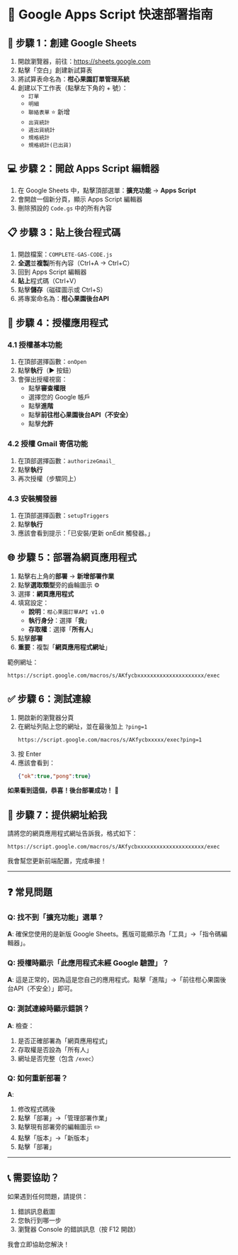 # 🚀 Google Apps Script 快速部署指南

## 📝 步驟 1：創建 Google Sheets

1. 開啟瀏覽器，前往：https://sheets.google.com
2. 點擊「空白」創建新試算表
3. 將試算表命名為：**柑心果園訂單管理系統**
4. 創建以下工作表（點擊左下角的 + 號）：
   - `訂單`
   - `明細`
   - `聯絡表單` ⭐ 新增
   - `出貨統計`
   - `週出貨統計`
   - `規格統計`
   - `規格統計(已出貨)`

## 💻 步驟 2：開啟 Apps Script 編輯器

1. 在 Google Sheets 中，點擊頂部選單：**擴充功能** → **Apps Script**
2. 會開啟一個新分頁，顯示 Apps Script 編輯器
3. 刪除預設的 `Code.gs` 中的所有內容

## 📋 步驟 3：貼上後台程式碼

1. 開啟檔案：`COMPLETE-GAS-CODE.js`
2. **全選**並**複製**所有內容（Ctrl+A → Ctrl+C）
3. 回到 Apps Script 編輯器
4. **貼上**程式碼（Ctrl+V）
5. 點擊**儲存**（磁碟圖示或 Ctrl+S）
6. 將專案命名為：**柑心果園後台API**

## 🔐 步驟 4：授權應用程式

### 4.1 授權基本功能
1. 在頂部選擇函數：`onOpen`
2. 點擊**執行**（▶️ 按鈕）
3. 會彈出授權視窗：
   - 點擊**審查權限**
   - 選擇您的 Google 帳戶
   - 點擊**進階**
   - 點擊**前往柑心果園後台API（不安全）**
   - 點擊**允許**

### 4.2 授權 Gmail 寄信功能
1. 在頂部選擇函數：`authorizeGmail_`
2. 點擊**執行**
3. 再次授權（步驟同上）

### 4.3 安裝觸發器
1. 在頂部選擇函數：`setupTriggers`
2. 點擊**執行**
3. 應該會看到提示：「已安裝/更新 onEdit 觸發器。」

## 🌐 步驟 5：部署為網頁應用程式

1. 點擊右上角的**部署** → **新增部署作業**
2. 點擊**選取類型**旁的齒輪圖示 ⚙️
3. 選擇：**網頁應用程式**
4. 填寫設定：
   - **說明**：`柑心果園訂單API v1.0`
   - **執行身分**：選擇「**我**」
   - **存取權**：選擇「**所有人**」
5. 點擊**部署**
6. **重要**：複製「**網頁應用程式網址**」

範例網址：
```
https://script.google.com/macros/s/AKfycbxxxxxxxxxxxxxxxxxxxxx/exec
```

## ✅ 步驟 6：測試連線

1. 開啟新的瀏覽器分頁
2. 在網址列貼上您的網址，並在最後加上 `?ping=1`
   ```
   https://script.google.com/macros/s/AKfycbxxxxx/exec?ping=1
   ```
3. 按 Enter
4. 應該會看到：
   ```json
   {"ok":true,"pong":true}
   ```

**如果看到這個，恭喜！後台部署成功！** 🎉

## 📧 步驟 7：提供網址給我

請將您的網頁應用程式網址告訴我，格式如下：

```
https://script.google.com/macros/s/AKfycbxxxxxxxxxxxxxxxxxxxxx/exec
```

我會幫您更新前端配置，完成串接！

---

## ❓ 常見問題

### Q: 找不到「擴充功能」選單？
**A**: 確保您使用的是新版 Google Sheets。舊版可能顯示為「工具」→「指令碼編輯器」。

### Q: 授權時顯示「此應用程式未經 Google 驗證」？
**A**: 這是正常的，因為這是您自己的應用程式。點擊「進階」→「前往柑心果園後台API（不安全）」即可。

### Q: 測試連線時顯示錯誤？
**A**: 檢查：
1. 是否正確部署為「網頁應用程式」
2. 存取權是否設為「所有人」
3. 網址是否完整（包含 `/exec`）

### Q: 如何重新部署？
**A**: 
1. 修改程式碼後
2. 點擊「部署」→「管理部署作業」
3. 點擊現有部署旁的編輯圖示 ✏️
4. 點擊「版本」→「新版本」
5. 點擊「部署」

---

## 📞 需要協助？

如果遇到任何問題，請提供：
1. 錯誤訊息截圖
2. 您執行到哪一步
3. 瀏覽器 Console 的錯誤訊息（按 F12 開啟）

我會立即協助您解決！
